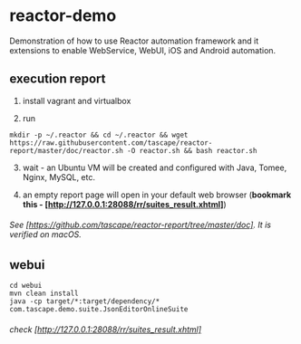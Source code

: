 # reactor-demo
Demonstration of how to use Reactor automation framework and it extensions to enable WebService, WebUI, iOS and Android automation.

## execution report
1. install vagrant and virtualbox

2. run
  ```
mkdir -p ~/.reactor && cd ~/.reactor && wget https://raw.githubusercontent.com/tascape/reactor-report/master/doc/reactor.sh -O reactor.sh && bash reactor.sh
  ```

3. wait - an Ubuntu VM will be created and configured with Java, Tomee, Nginx, MySQL, etc.

4. an empty report page will open in your default web browser (**bookmark this - [http://127.0.0.1:28088/rr/suites_result.xhtml]**)


###### See [https://github.com/tascape/reactor-report/tree/master/doc]. It is verified on macOS.


## webui
```
cd webui
mvn clean install
java -cp target/*:target/dependency/* com.tascape.demo.suite.JsonEditorOnlineSuite
```
###### check [http://127.0.0.1:28088/rr/suites_result.xhtml]
